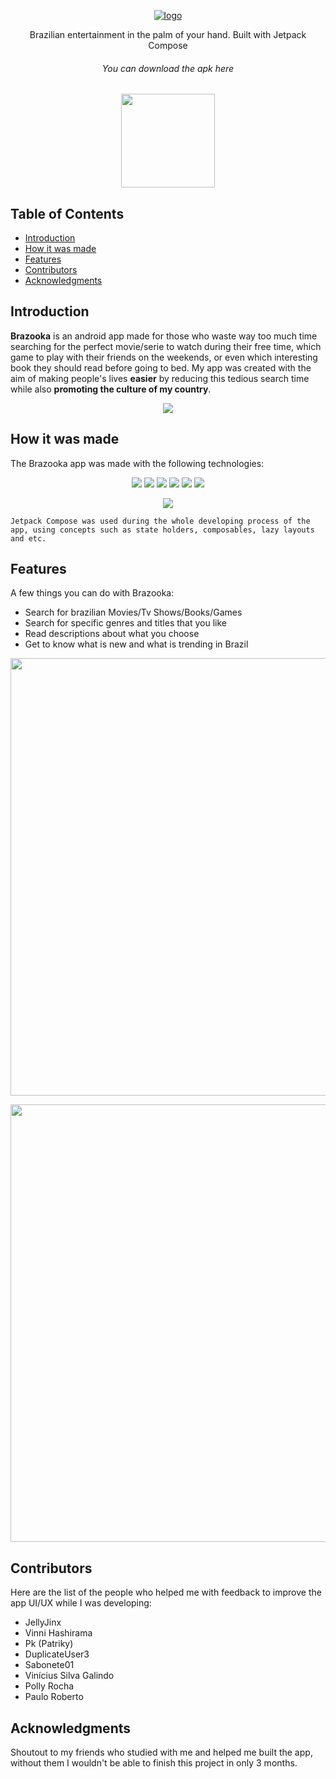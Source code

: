 <p align="center">
  <a href="https://etecspgov-my.sharepoint.com/personal/hiago_oliveira22_etec_sp_gov_br/_layouts/15/onedrive.aspx?id=%2Fpersonal%2Fhiago%5Foliveira22%5Fetec%5Fsp%5Fgov%5Fbr%2FDocuments%2FBrazooka%2FBrazookaApp%2Eapk&parent=%2Fpersonal%2Fhiago%5Foliveira22%5Fetec%5Fsp%5Fgov%5Fbr%2FDocuments%2FBrazooka&ga=1">
    <img alt="logo" title="Brazooka" src="https://i.imgur.com/JBAxhTk.png">
  </a>
</p>

<p align="center">
  Brazilian entertainment in the palm of your hand. Built with Jetpack Compose
</p>

<h6 align="center"> You can download the apk here </h4>
<p align="center">
  <a href="https://etecspgov-my.sharepoint.com/personal/hiago_oliveira22_etec_sp_gov_br/_layouts/15/onedrive.aspx?id=%2Fpersonal%2Fhiago%5Foliveira22%5Fetec%5Fsp%5Fgov%5Fbr%2FDocuments%2FBrazooka%2FBrazookaApp%2Eapk&parent=%2Fpersonal%2Fhiago%5Foliveira22%5Fetec%5Fsp%5Fgov%5Fbr%2FDocuments%2FBrazooka&ga=1">
      <img src="https://www.pngmart.com/files/10/Download-Now-Button-PNG-File.png" width="150">
  </a>
</p>

## Table of Contents

- [Introduction](#introduction)
- [How it was made](#how-it-was-made)
- [Features](#features)
- [Contributors](#contributors)
- [Acknowledgments](#acknowledgments)

<!-- END doctoc generated TOC please keep comment here to allow auto update -->

## Introduction

**Brazooka** is an android app made for those who waste way too much time searching for the perfect movie/serie to watch during their free time, which game to play with their friends on the weekends, or even which interesting book they should read before going to bed. My app was created with the aim of making people's lives **easier** by reducing this tedious search time while also **promoting the culture of my country**.

<p align="center">
  <img src = "https://i.imgur.com/m9Jk0wV.png">
</p>

## How it was made

The Brazooka app was made with the following technologies:

<p align="center" >
  <img src = "https://img.shields.io/badge/Kotlin-0095D5?&style=for-the-badge&logo=kotlin&logoColor=white">
  <img src = "https://img.shields.io/badge/Android_Studio-3DDC84?style=for-the-badge&logo=android-studio&logoColor=white">
  <img src = "https://img.shields.io/badge/GitHub-100000?style=for-the-badge&logo=github&logoColor=white">
  <img src = "https://img.shields.io/badge/json-5E5C5C?style=for-the-badge&logo=json&logoColor=white">
  <img src = "https://img.shields.io/badge/material%20design-757575?style=for-the-badge&logo=material%20design&logoColor=white">
  <img src ="https://img.shields.io/badge/Material%20UI-007FFF?style=for-the-badge&logo=mui&logoColor=white">
</p>

<p align="center" height="50">
 <img src = "https://miro.medium.com/v2/resize:fit:1358/1*tDFPLaEDlaW5dtsfv4sd0A.png">
</p>

 `Jetpack Compose was used during the whole developing process of the app, using concepts such as state holders, composables, lazy layouts and etc.`


## Features

A few things you can do with Brazooka:

* Search for brazilian Movies/Tv Shows/Books/Games
* Search for specific genres and titles that you like 
* Read descriptions about what you choose
* Get to know what is new and what is trending in Brazil
  
<p align="center">
  <img src = "https://i.imgur.com/DLStZou.png" width=700>
</p>

<p align="center">
  <img src = "https://i.imgur.com/bzfMAy7.png" width=700>
</p>

## Contributors

  Here are the list of the people who helped me with feedback to improve the app UI/UX while I was developing:
    
  * JellyJinx
  * Vinni Hashirama
  * Pk (Patriky)
  * DuplicateUser3
  * Sabonete01
  * Vinícius Silva Galindo
  * Polly Rocha
  * Paulo Roberto

## Acknowledgments

Shoutout to my friends who studied with me and helped me built the app, without them I wouldn't be able to finish this project in only 3 months.
